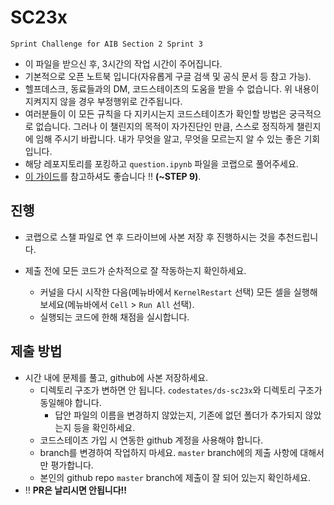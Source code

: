 # SC23x
`Sprint Challenge for AIB Section 2 Sprint 3`

- 이 파일을 받으신 후, 3시간의 작업 시간이 주어집니다.
- 기본적으로 오픈 노트북 입니다(자유롭게 구글 검색 및 공식 문서 등 참고 가능).
- 헬프데스크, 동료들과의 DM, 코드스테이츠의 도움을 받을 수 없습니다. 위 내용이 지켜지지 않을 경우 부정행위로 간주됩니다.
- 여러분들이 이 모든 규칙을 다 지키시는지 코드스테이츠가 확인할 방법은 궁극적으로 없습니다. 그러나 이 챌린지의 목적이 자가진단인 만큼, 스스로 정직하게 챌린지에 임해 주시기 바랍니다. 내가 무엇을 알고, 무엇을 모르는지 알 수 있는 좋은 기회입니다.
- 해당 레포지토리를 포킹하고 `question.ipynb` 파일을 코랩으로 풀어주세요.
- [이 가이드](https://urclass.codestates.com/15778a1d-3915-433e-9952-45fbabb4a933?playlist=439)를 참고하셔도 좋습니다 ‼️ **(~STEP 9)**. 

## 진행
- 코랩으로 스챌 파일로 연 후 드라이브에 사본 저장 후 진행하시는 것을 추천드립니다.

- 제출 전에 모든 코드가 순차적으로 잘 작동하는지 확인하세요.
  - 커널을 다시 시작한 다음(메뉴바에서 `KernelRestart` 선택) 모든 셀을 실행해 보세요(메뉴바에서 `Cell` > `Run All` 선택).
  - 실행되는 코드에 한해 채점을 실시합니다.


## 제출 방법
- 시간 내에 문제를 풀고, github에 사본 저장하세요.
  - 디렉토리 구조가 변하면 안 됩니다. `codestates/ds-sc23x`와 디렉토리 구조가 동일해야 합니다. 
    - 답안 파일의 이름을 변경하지 않았는지, 기존에 없던 폴더가 추가되지 않았는지 등을 확인하세요.
  - 코드스테이츠 가입 시 연동한 github 계정을 사용해야 합니다.
  - branch를 변경하여 작업하지 마세요. `master` branch에의 제출 사항에 대해서만 평가합니다.
  - 본인의 github repo `master` branch에 제출이 잘 되어 있는지 확인하세요.
- ‼️ **PR은 날리시면 안됩니다!!**
